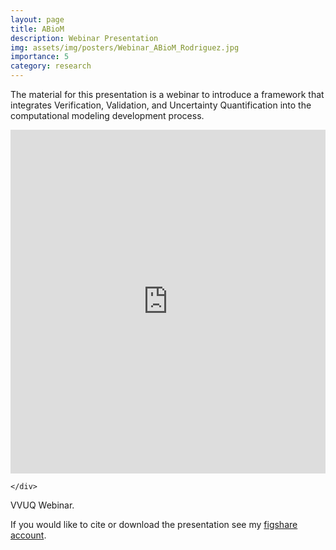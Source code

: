 ```yaml
---
layout: page
title: ABioM 
description: Webinar Presentation
img: assets/img/posters/Webinar_ABioM_Rodriguez.jpg
importance: 5
category: research
---
```


The material for this presentation is a webinar to introduce a framework that integrates Verification, Validation, and Uncertainty Quantification into the computational modeling development process. 

<div class="row">
    <div class="col-sm mt-3 mt-md-0">
        <iframe src="https://rodriguezpaulina.com/Webinar_ABioM_Rodriguez.pdf" width="100%" height="550" allowfullscreen frameborder="0"></iframe>
        
    </div>
</div>
<div class="caption">
    VVUQ Webinar.
</div>

If you would like to cite or download the presentation see my <a href="https://figshare.com/articles/presentation/ABioM_Webinar/8320553">figshare account</a>. 



